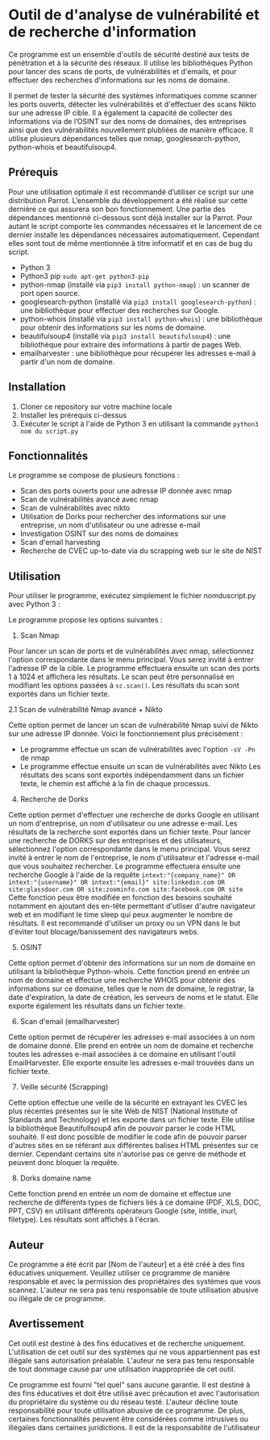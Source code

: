 # Outil de d'analyse de vulnérabilité et de recherche d'information

Ce programme est un ensemble d'outils de sécurité destiné aux tests de pénétration et à la sécurité des réseaux. Il utilise les bibliothèques Python pour lancer des scans de ports, de vulnérabilités et d'emails, et pour effectuer des recherches d'informations sur les noms de domaine.

Il permet de tester la sécurité des systèmes informatiques comme scanner les ports ouverts, détecter les vulnérabilités et d'effectuer des scans Nikto sur une adresse IP cible. Il a également la capacité de collecter des informations via de l’OSINT sur des noms de domaines, des entreprises ainsi que des vulnérabilités nouvellement plubliées de manière efficace. Il utilise plusieurs dépendances telles que nmap, googlesearch-python, python-whois et beautifulsoup4.

## Prérequis

Pour une utilisation optimale il est recommandé d’utiliser ce script sur une distribution Parrot. L’ensemble du développement a été réalisé sur cette dernière ce qui assurera son bon fonctionnement. Une partie des dépendances mentionné ci-dessous sont déjà installer sur la Parrot.
Pour autant le script comporte les commandes nécessaires et le lancement de ce dernier installe les dépendances nécessaires automatiquement. Cependant elles sont tout de même mentionnée à titre informatif et en cas de bug du script.

- Python 3
- Python3 pip `sudo apt-get python3-pip`
- python-nmap (installé via `pip3 install python-nmap`) : un scanner de port open source.
- googlesearch-python (installé via `pip3 install googlesearch-python`) : une bibliothèque pour effectuer des recherches sur Google.
- python-whois (installé via `pip3 install python-whois`) : une bibliothèque pour obtenir des informations sur les noms de domaine.
- beautifulsoup4 (installé via `pip3 install beautifulsoup4`) : une bibliothèque pour extraire des informations à partir de pages Web.
- emailharvester : une bibliothèque pour récupérer les adresses e-mail à partir d'un nom de domaine.


## Installation

1. Cloner ce repository sur votre machine locale
2. Installer les prérequis ci-dessus
3. Exécuter le script à l'aide de Python 3 en utilisant la commande `python3 nom du script.py`

## Fonctionnalités

Le programme se compose de plusieurs fonctions :

- Scan des ports ouverts pour une adresse IP donnée avec nmap
- Scan de vulnérabilités avancé avec nmap
- Scan de vulnérabilités avec nikto
- Utilisation de Dorks pour rechercher des informations sur une entreprise, un nom d'utilisateur ou une adresse e-mail
- Investigation OSINT sur des noms de domaines
- Scan d'email harvesting
- Recherche de CVEC up-to-date via du scrapping web sur le site de NIST

## Utilisation

Pour utiliser le programme, exécutez simplement le fichier nomduscript.py avec Python 3 :

Le programme propose les options suivantes :

1. Scan Nmap

Pour lancer un scan de ports et de vulnérabilités avec nmap, sélectionnez l'option correspondante dans le menu principal. Vous serez invité à entrer l'adresse IP de la cible. Le programme effectuera ensuite un scan des ports 1 à 1024 et affichera les résultats. Le scan peut être personnalisé en modifiant les options passées à `sc.scan()`. Les résultats du scan sont exportés dans un fichier texte.

2.1 Scan de vulnérabilité Nmap avancé + Nikto

Cette option permet de lancer un scan de vulnérabilité Nmap suivi de Nikto sur une adresse IP donnée. Voici le fonctionnement plus précisément :
- Le programme effectue un scan de vulnérabilités avec l'option `-sV -Pn` de nmap
- Le programme effectue ensuite un scan de vulnérabilités avec Nikto
Les résultats des scans sont exportés indépendamment dans un fichier texte, le chemin est affiché à la fin de chaque processus.

4. Recherche de Dorks

Cette option permet d'effectuer une recherche de dorks Google en utilisant un nom d'entreprise, un nom d'utilisateur ou une adresse e-mail. Les résultats de la recherche sont exportés dans un fichier texte. Pour lancer une recherche de DORKS sur des entreprises et des utilisateurs, sélectionnez l'option correspondante dans le menu principal. Vous serez invité à entrer le nom de l'entreprise, le nom d'utilisateur et l'adresse e-mail que vous souhaitez rechercher. Le programme effectuera ensuite une recherche Google à l'aide de la requête `intext:"{company_name}" OR intext:"{username}" OR intext:"{email}" site:linkedin.com OR site:glassdoor.com OR site:zoominfo.com site:facebook.com OR site`
Cette fonction peux être modifiée en fonction des besoins souhaité notamment en ajoutant des en-tête permettant d'utliser d'autre navigateur web et en modifiant le time sleep qui peux augmenter le nombre de résultats.
Il est recommandé d'utiliser un proxy ou un VPN dans le but d'éviter tout blocage/banissement des navigateurs webs.


5. OSINT

Cette option permet d'obtenir des informations sur un nom de domaine en utilisant la bibliothèque Python-whois. Cette fonction prend en entrée un nom de domaine et effectue une recherche WHOIS pour obtenir des informations sur ce domaine, telles que le nom de domaine, le registrar, la date d'expiration, la date de création, les serveurs de noms et le statut. Elle exporte également les résultats dans un fichier texte.

6. Scan d'email (emailharvester)

Cette option permet de récupérer les adresses e-mail associées à un nom de domaine donné. Elle prend en entrée un nom de domaine et recherche toutes les adresses e-mail associées à ce domaine en utilisant l'outil EmailHarvester. Elle exporte ensuite les adresses e-mail trouvées dans un fichier texte.

7. Veille sécurité (Scrapping)

Cette option effectue une veille de la sécurité en extrayant les CVEC les plus récentes présentes sur le site Web de NIST (National Institute of Standards and Technology) et les exporte dans un fichier texte.
Elle utilise la bibliothèque Beautifullsoup4 afin de pouvoir parser le code HTML souhaité.
Il est donc possible de modifier le code afin de pouvoir parser d'autres sites en se référant aux différentes balises HTML présentes sur ce dernier.
Cependant certains site n'autorise pas ce genre de méthode et peuvent donc bloquer la requête.

8. Dorks domaine name

Cette fonction prend en entrée un nom de domaine et effectue une recherche de différents types de fichiers liés à ce domaine (PDF, XLS, DOC, PPT, CSV) en utilisant différents opérateurs Google (site, intitle, inurl, filetype). Les résultats sont affichés à l'écran.


## Auteur
Ce programme a été écrit par [Nom de l'auteur] et a été créé à des fins éducatives uniquement. Veuillez utiliser ce programme de manière responsable et avec la permission des propriétaires des systèmes que vous scannez. L'auteur ne sera pas tenu responsable de toute utilisation abusive ou illégale de ce programme.


## Avertissement
Cet outil est destiné à des fins éducatives et de recherche uniquement. L'utilisation de cet outil sur des systèmes qui ne vous appartiennent pas est illégale sans autorisation préalable. L'auteur ne sera pas tenu responsable de tout dommage causé par une utilisation inappropriée de cet outil.

Ce programme est fourni "tel quel" sans aucune garantie. Il est destiné à des fins éducatives et doit être utilisé avec précaution et avec l'autorisation du propriétaire du système ou du réseau testé. L'auteur décline toute responsabilité pour toute utilisation abusive de ce programme.
De plus, certaines fonctionnalités peuvent être considérées comme intrusives ou illégales dans certaines juridictions. Il est de la responsabilité de l'utilisateur
